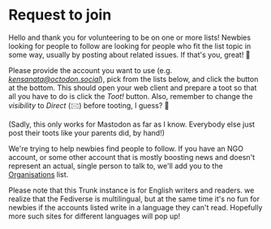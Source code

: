 # Request to join

Hello and thank you for volunteering to be on one or more lists!
Newbies looking for people to follow are looking for people who fit
the list topic in some way, usually by posting about related issues.
If that's you, great! 🙂

Please provide the account you want to use (e.g.
*kensanata@octodon.social*), pick from the lists below, and click the
button at the bottom. This should open your web client and prepare a
toot so that all you have to do is click the *Toot!* button. Also,
remember to change the *visibility* to *Direct* (🖂) before tooting, I
guess? 🤔

(Sadly, this only works for Mastodon as far as I know. Everybody else
just post their toots like your parents did, by hand!)

We're trying to help newbies find people to follow. If you have an
NGO account, or some other account that is mostly boosting news and
doesn't represent an actual, single person to talk to, we'll add you
to the [Organisations](https://communitywiki.org/trunk/grab/Organisations) list.

Please note that this Trunk instance is for English writers and readers.
we realize that the Fediverse is multilingual, but at the same time
it's no fun for newbies if the accounts listed write in a language they
can't read. Hopefully more such sites for different languages will pop up!